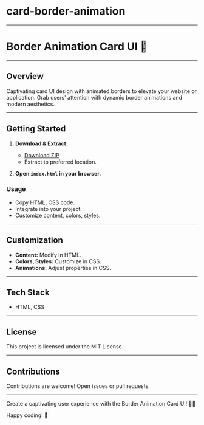 # card-border-animation
---

# Border Animation Card UI 🚀

---

## Overview

Captivating card UI design with animated borders to elevate your website or application. Grab users' attention with dynamic border animations and modern aesthetics.

---

## Getting Started

1. **Download & Extract:**
   - [Download ZIP](#)
   - Extract to preferred location.

2. **Open `index.html` in your browser.**

### Usage

- Copy HTML, CSS code.
- Integrate into your project.
- Customize content, colors, styles.

---

## Customization

- **Content:** Modify in HTML.
- **Colors, Styles:** Customize in CSS.
- **Animations:** Adjust properties in CSS.

---

## Tech Stack

- HTML, CSS

---

## License

This project is licensed under the MIT License.

---

## Contributions

Contributions are welcome! Open issues or pull requests.

---

Create a captivating user experience with the Border Animation Card UI! 🚀🎨

Happy coding! 🌟
